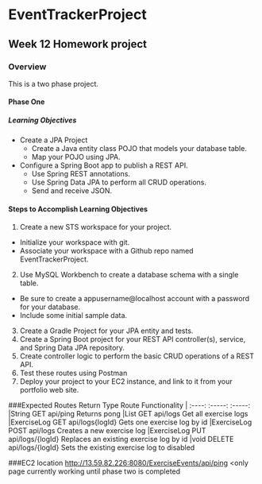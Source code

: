# EventTrackerProject
## Week 12 Homework project

### Overview
This is a two phase project.
#### Phase One
##### Learning Objectives
* Create a JPA Project
  * Create a Java entity class POJO that models your database table.
  * Map your POJO using JPA.
* Configure a Spring Boot app to publish a REST API.
  * Use Spring REST annotations.
  * Use Spring Data JPA to perform all CRUD operations.
  * Send and receive JSON.

#### Steps to Accomplish Learning Objectives
1.  Create a new STS workspace for your project.
  * Initialize your workspace with git.
  * Associate your workspace with a Github repo named EventTrackerProject.
2. Use MySQL Workbench to create a database schema with a single table.
  * Be sure to create a appusername@localhost account with a password for your database.
  * Include some initial sample data.
3. Create a Gradle Project for your JPA entity and tests.
4. Create a Spring Boot project for your REST API controller(s), service, and Spring Data JPA repository.
5. Create controller logic to perform the basic CRUD operations of a REST API.
6. Test these routes using Postman
7. Deploy your project to your EC2 instance, and link to it from your portfolio web site.

###Expected Routes
Return Type Route Functionality
| :----:  :-----: :-----:
|String   GET api/ping  Returns pong
|List<ExerciseLog>  GET api/logs  Get all exercise logs
|ExerciseLog  GET api/logs{logId} Gets one exercise log by id
|ExerciseLog  POST api/logs Creates a new exercise log
|ExerciseLog PUT api/logs/{logId} Replaces an existing exercise log by id
|void DELETE api/logs/{logId} Sets the existing exercise log to disabled

###EC2 location
http://13.59.82.226:8080/ExerciseEvents/api/ping <only page currently working until phase two is completed
